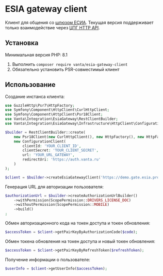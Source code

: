 # ESIA gateway client

Клиент для общения со [шлюзом ЕСИА](https://wiki.esia.pro). Текущая версия поддерживает только взаимодействие через [ЦПГ HTTP API](https://wiki.esia.pro/docs/esia-gw/for-developers/sentinel-cpg/).

## Установка

Минимальная версия PHP: 8.1

1. Выполнить `composer require vanta/esia-gateway-client`
2. Обязательно установить PSR-совместимый клиент

## Использование

Создание инстанса клиента:

```php
use GuzzleHttp\Psr7\HttpFactory;
use Symfony\Component\HttpClient\CurlHttpClient;
use Symfony\Component\HttpClient\Psr18Client;
use Vanta\Integration\EsiaGateway\RestClientBuilder;
use Vanta\Integration\EsiaGateway\Infrastructure\HttpClient\ConfigurationClient;

$builder = RestClientBuilder::create(
    new Psr18Client(new CurlHttpClient(), new HttpFactory(), new HttpFactory()),
    new ConfigurationClient(
        clientId: 'YOUR_CLIENT_ID',
        clientSecret: 'YOUR_CLIENT_SECRET',
        url: 'YOUR_URL_GATEWAY',
        redirectUri: 'https://auth.vanta.ru'
    )
);

$client = $builder->createEsiaGatewayClient('https://demo.gate.esia.pro', 'https://pos-credit.ru');
```

Генерация URL для авторизации пользователя:

```php
$authorizationUrl = $builder->createAuthorizationUrlBuilder()
    ->withPermission(ScopePermission::DRIVERS_LICENSE_DOC)
    ->withoutPermission(ScopePermission::MOBILE)
    ->build()
;
```

Обмен авторизационного кода на токен доступа и токен обновления:

```php
$accessToken = $client->getPairKeyByAuthorizationCode($code);
```

Обмен токена обновления на токен доступа и новый токен обновления:

```php
$accessToken = $client->getPairKeyByRefreshToken($refreshToken);
```

Получение информации о пользователе:

```php
$userInfo = $client->getUserInfo($accessToken);
```
